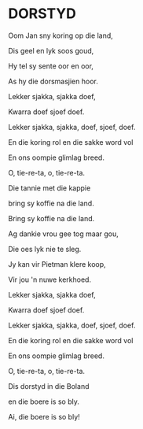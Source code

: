 # DORSTYD

Oom Jan sny koring op die land,

Dis geel en lyk soos goud,

Hy tel sy sente oor en oor,

As hy die dorsmasjien hoor.

Lekker sjakka, sjakka doef,

Kwarra doef sjoef doef.

Lekker sjakka, sjakka, doef, sjoef, doef.

En die koring rol en die sakke word vol

En ons oompie glimlag breed.

O, tie-re-ta, o, tie-re-ta.

Die tannie met die kappie

bring sy koffie na die land.

Bring sy koffie na die land.


Ag dankie vrou gee tog maar gou,

Die oes lyk nie te sleg.

Jy kan vir Pietman klere koop,

Vir jou 'n nuwe kerkhoed.

Lekker sjakka, sjakka doef,

Kwarra doef sjoef doef.

Lekker sjakka, sjakka, doef, sjoef, doef.

En die koring rol en die sakke word vol

En ons oompie glimlag breed.

O, tie-re-ta, o, tie-re-ta.

Dis dorstyd in die Boland

en die boere is so bly.

Ai, die boere is so bly!

